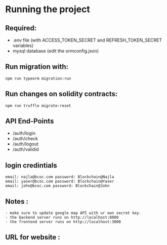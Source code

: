 # Running the project

## Required:

- .env file (with ACCESS_TOKEN_SECRET and REFRESH_TOKEN_SECRET variables)
- mysql database (edit the ormconfig.json)

## Run migration with:
```
npm run typeorm migration:run

```
## Run changes on solidity contracts:
```
npm run truffle migrate:reset

```

## API End-Points

- /auth/login
- /auth/check
- /auth/logout
- /auth/validid

## login credintials
```
email: najla@bcoc.com password: Blockchain@Najla
email: yaser@bcoc.com password: Blockchain@Yaser
email: john@bcoc.com password: Blockchain@John

``` 

## Notes : 
```
- make sure to update google map API with ur own secret key. 
- the backend server runs on http://localhost:8000
- the frontend server runs on http://localhost:3000

``` 

## URL for website : 